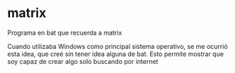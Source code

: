 # matrix
Programa en bat que recuerda a matrix 

Cuando utilizaba Windows como principal sistema operativo, se me ocurrió esta idea, que creé sin tener idea alguna de bat. Esto permite mostrar que soy capaz de crear algo solo buscando por internet
